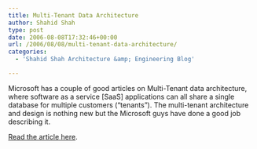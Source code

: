 ```yaml
---
title: Multi-Tenant Data Architecture
author: Shahid Shah
type: post
date: 2006-08-08T17:32:46+00:00
url: /2006/08/08/multi-tenant-data-architecture/
categories:
  - 'Shahid Shah Architecture &amp; Engineering Blog'

---
```

Microsoft has a couple of good articles on Multi-Tenant data architecture, where software as a service [SaaS] applications can all share a single database for multiple customers (&#8220;tenants&#8221;). The multi-tenant architecture and design is nothing new but the Microsoft guys have done a good job describing it.

[Read the article here][1].

 [1]: http://msdn.microsoft.com/architecture/default.aspx?pull=/library/en-us/dnbda/html/MlttntDA.asp